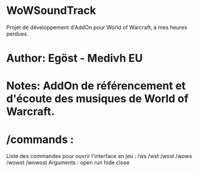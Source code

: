 # WoWSoundTrack
Projet de développement d'AddOn pour World of Warcraft, à mes heures perdues.
# Author: Egöst - Medivh EU
# Notes: AddOn de référencement et d'écoute des musiques de World of Warcraft.
# /commands :
Liste des commandes pour ouvrir l'interface en jeu :
/ws
/wst
/wost
/wows
/wowst
/wowost
Arguments :
open
run
hide
close